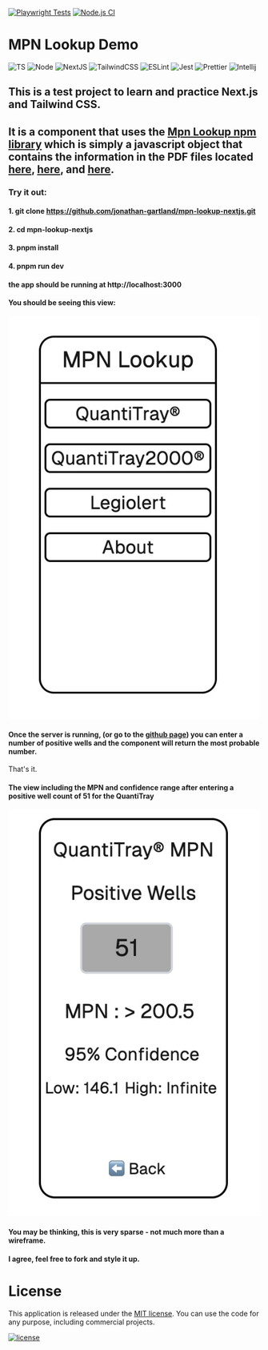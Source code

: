 [![Playwright Tests](https://github.com/jonathan-gartland/mpn-lookup-nextjs/actions/workflows/playwright.yml/badge.svg?branch=development)](https://github.com/jonathan-gartland/mpn-lookup-nextjs/actions/workflows/playwright.yml) 
[![Node.js CI](https://github.com/jonathan-gartland/mpn-lookup-nextjs/actions/workflows/test.yml/badge.svg)](https://github.com/jonathan-gartland/mpn-lookup-nextjs/actions/workflows/test.yml)  

# MPN Lookup Demo

![TS](https://img.shields.io/badge/TypeScript-007ACC?style=for-the-badge&logo=typescript&logoColor=white)
![Node](https://img.shields.io/badge/Node.js-43853D?style=for-the-badge&logo=node.js&logoColor=white)
![NextJS](https://img.shields.io/badge/next.js-000000?style=for-the-badge&logo=nextdotjs&logoColor=white)
![TailwindCSS](https://img.shields.io/badge/Tailwind_CSS-38B2AC?style=for-the-badge&logo=tailwind-css&logoColor=white)
![ESLint](https://img.shields.io/badge/eslint-3A33D1?style=for-the-badge&logo=eslint&logoColor=white)
![Jest](https://img.shields.io/badge/Jest-323330?style=for-the-badge&logo=Jest&logoColor=white)
![Prettier](https://img.shields.io/badge/prettier-1A2C34?style=for-the-badge&logo=prettier&logoColor=F7BA3E)
![Intellij](https://img.shields.io/badge/IntelliJ_IDEA-000000.svg?style=for-the-badge&logo=intellij-idea&logoColor=white)

## This is a test project to learn and practice Next.js and Tailwind CSS.

## It is a component that uses the [Mpn Lookup npm library](https://www.npmjs.com/package/mpn-lookup) which is simply a javascript object that contains the information in the PDF files located [here](https://www.idexx.com/files/qt97mpntable.pdf), [here](https://www.idexx.com/files/51-well-quanti-tray-mpn-table-h-en.pdf), and [here](https://www.idexx.com/files/quanti-tray-legiolert-mpn-table.pdf).

### Try it out:

#### 1. git clone https://github.com/jonathan-gartland/mpn-lookup-nextjs.git

#### 2. cd mpn-lookup-nextjs

#### 3. pnpm install

#### 4. pnpm run dev

#### the app should be running at http://localhost:3000

#### You should be seeing this view:

![home view](./public/home.jpg "Home View")

#### Once the server is running, (or go to the [github page](https://jonathan-gartland.github.io/mpn-lookup-nextjs)) you can enter a number of positive wells and the component will return the most probable number.

That's it.

#### The view including the MPN and confidence range after entering a positive well count of 51 for the QuantiTray

![QuantiTray](./public/qt.jpg "QuantiTray View")

#### You may be thinking, this is very sparse - not much more than a wireframe.

#### I agree, feel free to fork and style it up.  
  

# License

This application is released under the [MIT license](LICENSE). You can use the code for any purpose, including commercial projects.

[![license](https://img.shields.io/badge/License-MIT-yellow.svg)](https://opensource.org/licenses/MIT)
